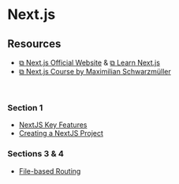 # Next.js

## Resources

- [&#10697; Next.js Official Website](https://nextjs.org/) & [&#10697; Learn Next.js](https://nextjs.org/learn/foundations/about-nextjs)
- [&#10697; Next.js Course by Maximilian Schwarzmüller](https://www.udemy.com/course/nextjs-react-the-complete-guide/)

<br>

### Section 1

- [NextJS Key Features](./nextjs-key-features.md)
- [Creating a NextJS Project](./create-nextjs.md)

<div></div>

### Sections 3 & 4

- [File-based Routing](./file-based-routing.md)

<br>
